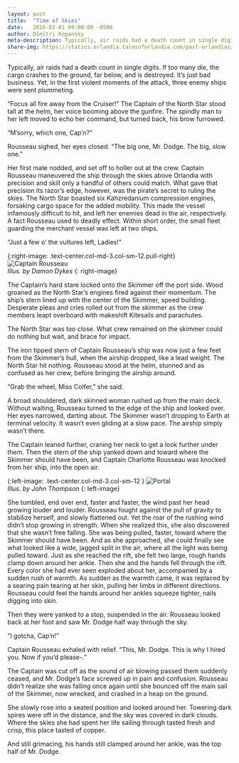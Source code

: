 ```yaml
---
layout: post
title:  "Time of Skies"
date:   2016-03-01 09:00:00 -0500
author: Dimitri Kopansky
meta-description: Typically, air raids had a death count in single digits. If too many die, the cargo crashes to the ground, far below, and is destroyed. It’s just bad business. Yet, in the first violent moments...
share-img: https://statics.orlandia.talesoforlandia.com/past-orlandias/crisis/captain.png
---
```


Typically, air raids had a death count in single digits. If too many die, the cargo crashes to the ground, far below, and is destroyed. It’s just bad business. Yet, in the first violent moments of the attack, three enemy ships were sent plummeting.

“Focus all fire away from the Cruiser!” The Captain of the North Star stood tall at the helm, her voice booming above the gunfire. The spindly man to her left moved to echo her command, but turned back, his brow furrowed.

“M’sorry, which one, Cap’n?”

Rousseau sighed, her eyes closed. “The big one, Mr. Dodge. The big, slow one.”

Her first mate nodded, and set off to holler out at the crew. Captain Rousseau maneuvered the ship through the skies above Orlandia with precision and skill only a handful of others could match. What gave that precision its razor’s edge, however, was the pirate’s secret to ruling the skies. The North Star boasted six Kahzredanium compression engines, forsaking cargo space for the added mobility. This made the vessel infamously difficult to hit, and left her enemies dead in the air, respectively. A fact Rousseau used to deadly effect. Within short order, the small fleet guarding the merchant vessel was left at two ships.

“Just a few o’ the vultures left, Ladies!”

{:right-image: .text-center.col-md-3.col-sm-12.pull-right}
![Captain Rousseau][captain]<br>
*Illus. by Damon Dykes*
{: right-image}

The Captain’s hard stare locked onto the Skimmer off the port side. Wood groaned as the North Star’s engines fired against their momentum. The ship’s stern lined up with the center of the Skimmer, speed building. Desperate pleas and cries rolled out from the skimmer as the crew members leapt overboard with makeshift Kitesails and parachutes.

The North Star was too close. What crew remained on the skimmer could do nothing but wait, and brace for impact.

The iron tipped stern of Captain Rousseau’s ship was now just a few feet from the Skimmer’s hull, when the airship dropped, like a lead weight. The North Star hit nothing. Rousseau stood at the helm, stunned and as confused as her crew, before bringing the airship around.

“Grab the wheel, Miss Colfer,” she said.

A broad shouldered, dark skinned woman rushed up from the main deck. Without waiting, Rousseau turned to the edge of the ship and looked over. Her eyes narrowed, darting about. The Skimmer wasn’t dropping to Earth at terminal velocity. It wasn’t even gliding at a slow pace. The airship simply wasn’t there.

The Captain leaned further, craning her neck to get a look further under them. Then the stern of the ship yanked down and toward where the Skimmer should have been, and Captain Charlotte Rousseau was knocked from her ship, into the open air.

{:left-image: .text-center.col-md-3.col-sm-12 }
![Portal][portal-2]<br>
*Illus. by John Thompson*
{: left-image}

She tumbled, end over end, faster and faster, the wind past her head growing louder and louder. Rousseau fought against the pull of gravity to stabilize herself, and slowly flattened out. Yet the roar of the rushing wind didn’t stop growing in strength. When she realized this, she also discovered that she wasn’t free falling. She was being pulled, faster, toward where the Skimmer should have been. And as she approached, she could finally see what looked like a wide, jagged split in the air, where all the light was being pulled toward. Just as she reached the rift, she felt two large, rough hands clamp down around her ankle. Then she and the hands fell through the rift. Every color she had ever seen exploded about her, accompanied by a sudden rush of warmth. As sudden as the warmth came, it was replaced by a searing pain tearing at her skin, pulling her limbs in different directions. Rousseau could feel the hands around her ankles squeeze tighter, nails digging into skin.

Then they were yanked to a stop, suspended in the air. Rousseau looked back at her foot and saw Mr. Dodge half way through the sky.

“I gotcha, Cap’n!”

Captain Rousseau exhaled with relief. “This, Mr. Dodge. This is why I hired you. Now if you’d please-.”

The Captain was cut off as the sound of air blowing passed them suddenly ceased, and Mr. Dodge’s face screwed up in pain and confusion. Rousseau didn’t realize she was falling once again until she bounced off the main sail of the Skimmer, now wrecked, and crashed in a heap on the ground.

She slowly rose into a seated position and looked around her. Towering dark spires were off in the distance, and the sky was covered in dark clouds. Where the skies she had spent her life sailing through tasted fresh and crisp, this place tasted of copper.

And still grimacing, his hands still clamped around her ankle, was the top half of Mr. Dodge.


[portal-2]: https://statics.orlandia.talesoforlandia.com/past-orlandias/crisis/portal-2.png
[captain]: https://statics.orlandia.talesoforlandia.com/past-orlandias/crisis/captain.png